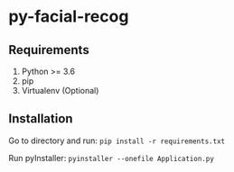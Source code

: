 # py-facial-recog

## Requirements
1. Python >= 3.6
2. pip
3. Virtualenv (Optional)

## Installation
Go to directory and run:
`pip install -r requirements.txt`

Run pyInstaller:
`pyinstaller --onefile Application.py`
